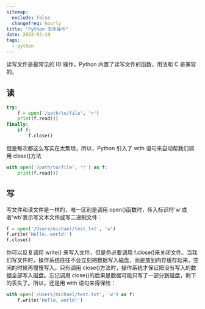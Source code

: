 ```yaml
---
sitemap:
  exclude: false
  changefreq: hourly
title: "Python 文件操作"
date: 2022-03-19
tags:
  - python
---
```


读写文件是最常见的 IO 操作。Python 内置了读写文件的函数，用法和 C 是兼容的。

## 读

```py
try:
    f = open('/path/to/file', 'r')
    print(f.read())
finally:
    if f:
        f.close()
```

但是每次都这么写实在太繁琐，所以，Python 引入了 with 语句来自动帮我们调用 close()方法

```py
with open('/path/to/file', 'r') as f:
    print(f.read())
```

## 写

写文件和读文件是一样的，唯一区别是调用 open()函数时，传入标识符'w'或者'wb'表示写文本文件或写二进制文件：

```py
f = open('/Users/michael/test.txt', 'w')
f.write('Hello, world!')
f.close()
```

你可以反复调用 write() 来写入文件，但是务必要调用 f.close()来关闭文件。当我们写文件时，操作系统往往不会立刻把数据写入磁盘，而是放到内存缓存起来，空闲的时候再慢慢写入。只有调用 close()方法时，操作系统才保证把没有写入的数据全部写入磁盘。忘记调用 close()的后果是数据可能只写了一部分到磁盘，剩下的丢失了。所以，还是用 with 语句来得保险：

```py
with open('/Users/michael/test.txt', 'w') as f:
    f.write('Hello, world!')
```
